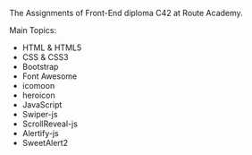 The Assignments of Front-End diploma C42 at Route Academy.

Main Topics:
- HTML & HTML5
- CSS & CSS3
- Bootstrap
- Font Awesome
- icomoon
- heroicon
- JavaScript
- Swiper-js
- ScrollReveal-js
- Alertify-js
- SweetAlert2
